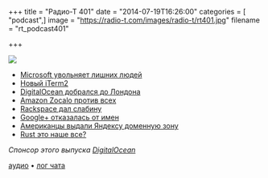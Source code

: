 +++
title = "Радио-Т 401"
date = "2014-07-19T16:26:00"
categories = [ "podcast",]
image = "https://radio-t.com/images/radio-t/rt401.jpg"
filename = "rt_podcast401"

+++

![](https://radio-t.com/images/radio-t/rt401.jpg)

* [Microsoft увольняет лишних людей](http://www.zdnet.com/beyond-12500-former-nokia-employees-who-else-is-microsoft-laying-off-7000031726/)
* [Новый iTerm2](http://www.iterm2.com/news.html)
* [DigitalOcean добрался до Лондона](https://www.digitalocean.com/company/blog/introducing-our-london-region/)
* [Amazon Zocalo против всех](http://prsm.tc/co9ZSj)
* [Rackspace дал слабину](http://gigaom.com/2014/07/15/rackspace-battling-amazon-tiers-cloud-services-to-show-off-its-strengths/)
* [Google+ отказалась от имен](http://www.techspot.com/news/57424-google-ends-long-standing-real-names-policy.html)
* [Американцы выдали Яндексу доменную зону](http://izvestia.ru/news/573843)
* [Rust это наше все?](http://prsm.tc/299jQB)

_Спонсор этого выпуска [DigitalOcean](https://www.digitalocean.com)_

[аудио](https://cdn.radio-t.com/rt_podcast401.mp3) • [лог чата](http://chat.radio-t.com/logs/radio-t-401.html)
<audio src="https://cdn.radio-t.com/rt_podcast401.mp3" preload="none"></audio>